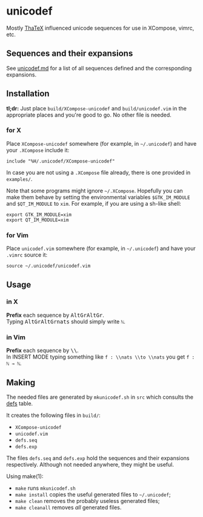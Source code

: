 # unicodef

Mostly [ThaTeX] influenced unicode sequences for use in XCompose, vimrc, etc.



## Sequences and their expansions

See [unicodef.md] for a list of all sequences defined and the corresponding expansions.


## Installation

**tl;dr:** Just place `build/XCompose-unicodef` and `build/unicodef.vim` in the appropriate places and you're good to go.  No other file is needed.

### for X
Place `XCompose-unicodef` somewhere (for example, in `~/.unicodef`) and have your `.XCompose` include it:
```
include "%H/.unicodef/XCompose-unicodef"
```
In case you are not using a `.XCompose` file already, there is one provided in `examples/`.

Note that some programs might ignore `~/.XCompose`.  Hopefully you can make them behave by setting the environmental variables `$GTK_IM_MODULE` and `$QT_IM_MODULE` to `xim`.  For example, if you are using a sh-like shell:
```
export GTK_IM_MODULE=xim
export QT_IM_MODULE=xim
```

### for Vim
Place `unicodef.vim` somewhere (for example, in `~/.unicodef`) and have your `.vimrc` source it:
```
source ~/.unicodef/unicodef.vim
```


## Usage

### in X
**Prefix** each sequence by <kbd>AltGr</kbd><kbd>AltGr</kbd>.  
Typing <kbd>AltGr</kbd><kbd>AltGr</kbd><kbd>n</kbd><kbd>a</kbd><kbd>t</kbd><kbd>s</kbd> should simply write `ℕ`.

### in Vim
**Prefix** each sequence by <kbd>\\</kbd><kbd>\\</kbd>.  
In INSERT MODE typing something like `f : \\nats \\to \\nats` you get `f : ℕ → ℕ`.


## Making

The needed files are generated by `mkunicodef.sh` in `src` which consults the [defs] table.

It creates the following files in `build/`:

* `XCompose-unicodef`
* `unicodef.vim`
* `defs.seq`
* `defs.exp`

The files `defs.seq` and `defs.exp` hold the sequences and their expansions respectively.  Although not needed anywhere, they might be useful.

Using make(1):

* `make` runs `mkunicodef.sh`
* `make install` copies the useful generated files to `~/.unicodef`;
* `make clean` removes the probably useless generated files;
* `make cleanall` removes *all* generated files.


[defs]:        src/defs
[unicodef.md]: build/unicodef.md
[ThaTeX]:      https://github.com/tsouanas/thatex

